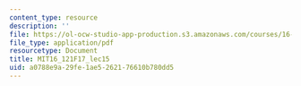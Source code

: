 ```yaml
---
content_type: resource
description: ''
file: https://ol-ocw-studio-app-production.s3.amazonaws.com/courses/16-121-analytical-subsonic-aerodynamics-fall-2017/a0788e9a29fe1ae5262176610b780dd5_MIT16_121F17_lec15.pdf
file_type: application/pdf
resourcetype: Document
title: MIT16_121F17_lec15
uid: a0788e9a-29fe-1ae5-2621-76610b780dd5
---
```

